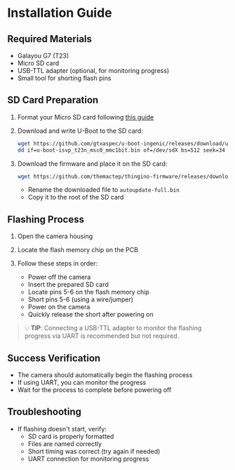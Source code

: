 # Installation Guide

## Required Materials
- Galayou G7 (T23)
- Micro SD card
- USB-TTL adapter (optional, for monitoring progress)
- Small tool for shorting flash pins

## SD Card Preparation

1. Format your Micro SD card following [this guide](https://github.com/themactep/thingino-firmware/wiki/Boot:-MMC-SD)

2. Download and write U-Boot to the SD card:
   ```bash
   wget https://github.com/gtxaspec/u-boot-ingenic/releases/download/uboot-xb1-2024-12-19/u-boot-isvp_t23n_msc0_mmc1bit.bin
   dd if=u-boot-isvp_t23n_msc0_mmc1bit.bin of=/dev/sdX bs=512 seek=34
   ```

3. Download the firmware and place it on the SD card:
   ```bash
   wget https://github.com/themactep/thingino-firmware/releases/download/firmware-2024-12-20/thingino-galayou_g7_t23n_atbm6012bx.bin
   ```
   - Rename the downloaded file to `autoupdate-full.bin`
   - Copy it to the root of the SD card

## Flashing Process

1. Open the camera housing

2. Locate the flash memory chip on the PCB

3. Follow these steps in order:
   - Power off the camera
   - Insert the prepared SD card
   - Locate pins 5-6 on the flash memory chip
   - Short pins 5-6 (using a wire/jumper)
   - Power on the camera
   - Quickly release the short after powering on

> 💡 **TIP**: Connecting a USB-TTL adapter to monitor the flashing progress via UART is recommended but not required.

## Success Verification
- The camera should automatically begin the flashing process
- If using UART, you can monitor the progress
- Wait for the process to complete before powering off

## Troubleshooting
- If flashing doesn't start, verify:
  - SD card is properly formatted
  - Files are named correctly
  - Short timing was correct (try again if needed)
  - UART connection for monitoring progress